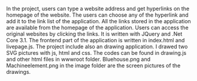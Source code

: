 In the project, users can type a website address and get hyperlinks on the homepage of the website. The users can choose any of the hyperlink and add it to the link list of the application.
All the links stored in the application are available from the homepage of the application.
Users can access the original websites by clicking the links. 
It is written with JQuery and .Net Core 3.1.
The frontend part of the application is written in index.html and livepage.js.
The project include also an drawing application. I drawed two SVG pictures with js, html and css. The codes can be found in drawing.js and other html files in wwwroot folder. Bluehouse.png and Machineelement.png in the image folder are the screen pictures of the drawings.
